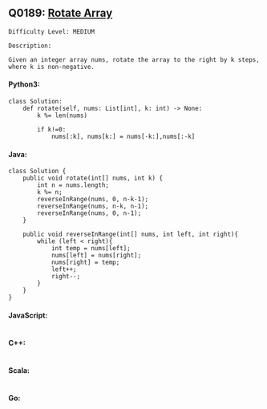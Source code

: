 ## Q0189: [Rotate Array](https://leetcode.com/problems/rotate-array/)

```
Difficulty Level: MEDIUM
```

```
Description:

Given an integer array nums, rotate the array to the right by k steps, where k is non-negative.
```

#### Python3:

```
class Solution:
    def rotate(self, nums: List[int], k: int) -> None:
        k %= len(nums)

        if k!=0:
            nums[:k], nums[k:] = nums[-k:],nums[:-k]
```

#### Java:

```
class Solution {
    public void rotate(int[] nums, int k) {
        int n = nums.length;
        k %= n;
        reverseInRange(nums, 0, n-k-1);
        reverseInRange(nums, n-k, n-1);
        reverseInRange(nums, 0, n-1); 
    }
    
    public void reverseInRange(int[] nums, int left, int right){
        while (left < right){
            int temp = nums[left];
            nums[left] = nums[right];
            nums[right] = temp;
            left++;
            right--;
        }
    }
}
```

#### JavaScript:

```

```

#### C++:

```

```

#### Scala:

```

```

#### Go:

```

```